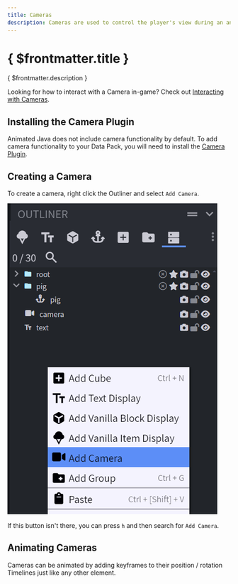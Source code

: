 ```yaml
---
title: Cameras
description: Cameras are used to control the player's view during an animation by forcing the player to spectate an animated item_display.
---
```


# { $frontmatter.title }

{ $frontmatter.description }

Looking for how to interact with a Camera in-game? Check out [Interacting with Cameras](/docs/rigs/cameras).

## Installing the Camera Plugin

Animated Java does not include camera functionality by default. To add camera functionality to your Data Pack, you will need to install the [Camera Plugin](https://www.blockbench.net/plugins/cameras).

## Creating a Camera

To create a camera, right click the Outliner and select `Add Camera`.

![add-camera-action](/img/steps/camera/1.png)

If this button isn't there, you can press `h` and then search for `Add Camera`.

## Animating Cameras

Cameras can be animated by adding keyframes to their position / rotation Timelines just like any other element.
